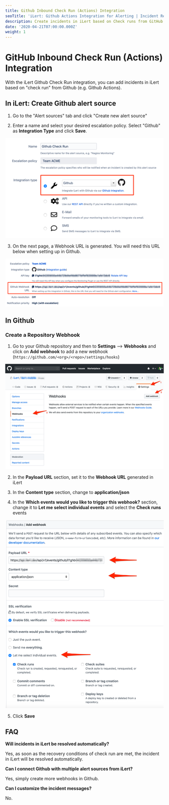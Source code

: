 ```yaml
---
title: Github Inbound Check Run (Actions) Integration
seoTitle: 'iLert: Github Actions Integration for Alerting | Incident Response | Uptime'
description: Create incidents in iLert based on Check runs from GitHub.
date: '2020-04-21T07:00:00.000Z'
weight: 1
---
```


# GitHub Inbound Check Run \(Actions\) Integration

With the iLert Github Check Run integration, you can add incidents in iLert based on "check run" from Github \(e.g. Github Actions\).

## In iLert: Create Github alert source <a id="create-alert-source"></a>

1. Go to the "Alert sources" tab and click "Create new alert source"

2. Enter a name and select your desired escalation policy. Select "Github" as **Integration Type** and click **Save**.

![](../../.gitbook/assets/ghch1.png)

3. On the next page, a Webhook URL is generated. You will need this URL below when setting up in Github.

![](../../.gitbook/assets/ghch2.png)

## In Github <a id="in-github"></a>

### Create a Repository Webhook

1. Go to your Github repository and then to **Settings** --&gt; **Webhooks** and click on **Add webhook** to add a new webhook \(`https://github.com/<org>/<repo>/settings/hooks`\)

![](../../.gitbook/assets/ghch3.png)

2. In the **Payload URL** section, set it to the **Webhook URL** generated in iLert

3. In the **Content type** section, change to **application/json**

4. In the **Which events would you like to trigger this webhook?** section, change it to **Let me select individual events** and select the **Check runs** events

![](../../.gitbook/assets/ghch4.png)

5. Click **Save**

## FAQ <a id="faq"></a>

**Will incidents in iLert be resolved automatically?**

Yes, as soon as the recovery conditions of check run are met, the incident in iLert will be resolved automatically.

**Can I connect Github with multiple alert sources from iLert?**

Yes, simply create more webhooks in Github.

**Can I customize the incident messages?**

No.

